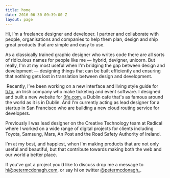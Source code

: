 ```yaml
---
title: home
date: 2016-06-30 09:39:00 Z
layout: page
---
```


Hi, I’m a freelance designer and developer. I partner and collaborate with people, organisations and companies to help them plan, design and ship great products that are simple and easy to use. 

As a classically trained graphic designer who writes code there are all sorts of ridiculous names for people like me — hybrid, devigner, unicorn. But really, I'm at my most useful when I'm bridging the gap between design and development — designing things that can be built efficiently and ensuring that nothing gets lost in translation between design and development. 

 Recently, I’ve been working on a new interface and living style guide for [ti.to](http://ti.tio), an Irish company who make ticketing and event software. I designed and built a new website for [3fe.com](http://3fe.com), a Dublin cafe that's as famous around the world as it is in Dublin. And I'm currently acting as lead designer for a startup in San Francisco who are building a new cloud routing service for developers.

Previously I was lead designer on the Creative Technology team at Radical where I worked on a wide range of digital projects for clients including Toyota, Samsung, Mars, An Post and the Road Safety Authority of Ireland.

I'm at my best, and happiest, when I'm making products that are not only useful and beautiful, but that contribute towards making both the web and our world a better place. 

If you’ve got a project you’d like to discuss drop me a message to [hi@petermcdonagh.com](mailto:hi@petermcdonagh.com), or say hi on twitter [@petermcdonagh_](http://twitter.com/petermcdonagh_).